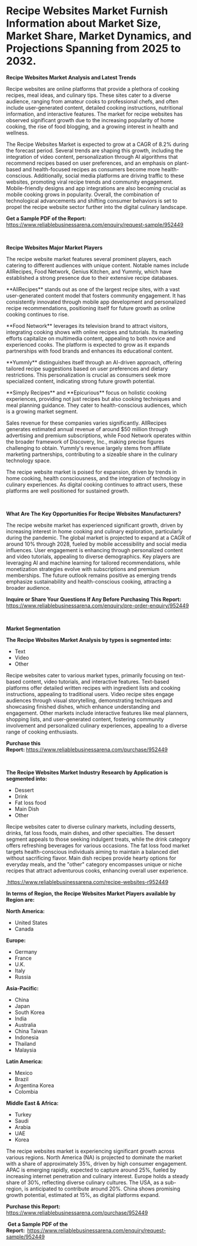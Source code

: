 <p><h1>Recipe Websites Market Furnish Information about Market Size, Market Share, Market Dynamics, and Projections Spanning from 2025 to 2032.</h1></p><p><strong>Recipe Websites Market Analysis and Latest Trends</strong></p>
<p><p>Recipe websites are online platforms that provide a plethora of cooking recipes, meal ideas, and culinary tips. These sites cater to a diverse audience, ranging from amateur cooks to professional chefs, and often include user-generated content, detailed cooking instructions, nutritional information, and interactive features. The market for recipe websites has observed significant growth due to the increasing popularity of home cooking, the rise of food blogging, and a growing interest in health and wellness.</p><p>The Recipe Websites Market is expected to grow at a CAGR of 8.2% during the forecast period. Several trends are shaping this growth, including the integration of video content, personalization through AI algorithms that recommend recipes based on user preferences, and an emphasis on plant-based and health-focused recipes as consumers become more health-conscious. Additionally, social media platforms are driving traffic to these websites, promoting viral recipe trends and community engagement. Mobile-friendly designs and app integrations are also becoming crucial as mobile cooking grows in popularity. Overall, the combination of technological advancements and shifting consumer behaviors is set to propel the recipe website sector further into the digital culinary landscape.</p></p>
<p><strong>Get a Sample PDF of the Report:&nbsp;</strong> <a href="https://www.reliablebusinessarena.com/enquiry/request-sample/952449?utm_campaign=2217&utm_medium=2&utm_source=Github&utm_content=ia&utm_term=17042025&utm_id=recipe-websites">https://www.reliablebusinessarena.com/enquiry/request-sample/952449</a></p>
<p>&nbsp;</p>
<p><strong>Recipe Websites Major Market Players</strong></p>
<p><p>The recipe website market features several prominent players, each catering to different audiences with unique content. Notable names include AllRecipes, Food Network, Genius Kitchen, and Yummly, which have established a strong presence due to their extensive recipe databases.</p><p>**AllRecipes** stands out as one of the largest recipe sites, with a vast user-generated content model that fosters community engagement. It has consistently innovated through mobile app development and personalized recipe recommendations, positioning itself for future growth as online cooking continues to rise.</p><p>**Food Network** leverages its television brand to attract visitors, integrating cooking shows with online recipes and tutorials. Its marketing efforts capitalize on multimedia content, appealing to both novice and experienced cooks. The platform is expected to grow as it expands partnerships with food brands and enhances its educational content.</p><p>**Yummly** distinguishes itself through an AI-driven approach, offering tailored recipe suggestions based on user preferences and dietary restrictions. This personalization is crucial as consumers seek more specialized content, indicating strong future growth potential.</p><p>**Simply Recipes** and **Epicurious** focus on holistic cooking experiences, providing not just recipes but also cooking techniques and meal planning guidance. They cater to health-conscious audiences, which is a growing market segment.</p><p>Sales revenue for these companies varies significantly. AllRecipes generates estimated annual revenue of around $50 million through advertising and premium subscriptions, while Food Network operates within the broader framework of Discovery, Inc., making precise figures challenging to obtain. Yummly's revenue largely stems from affiliate marketing partnerships, contributing to a sizeable share in the culinary technology space.</p><p>The recipe website market is poised for expansion, driven by trends in home cooking, health consciousness, and the integration of technology in culinary experiences. As digital cooking continues to attract users, these platforms are well positioned for sustained growth.</p></p>
<p>&nbsp;</p>
<p><strong>What Are The Key Opportunities For Recipe Websites Manufacturers?</strong></p>
<p><p>The recipe website market has experienced significant growth, driven by increasing interest in home cooking and culinary exploration, particularly during the pandemic. The global market is projected to expand at a CAGR of around 10% through 2028, fueled by mobile accessibility and social media influences. User engagement is enhancing through personalized content and video tutorials, appealing to diverse demographics. Key players are leveraging AI and machine learning for tailored recommendations, while monetization strategies evolve with subscriptions and premium memberships. The future outlook remains positive as emerging trends emphasize sustainability and health-conscious cooking, attracting a broader audience.</p></p>
<p><strong>Inquire or Share Your Questions If Any Before Purchasing This Report:</strong> <a href="https://www.reliablebusinessarena.com/enquiry/pre-order-enquiry/952449?utm_campaign=2217&utm_medium=2&utm_source=Github&utm_content=ia&utm_term=17042025&utm_id=recipe-websites">https://www.reliablebusinessarena.com/enquiry/pre-order-enquiry/952449</a></p>
<p>&nbsp;</p>
<p><strong>Market Segmentation</strong></p>
<p><strong>The Recipe Websites Market Analysis by types is segmented into:</strong></p>
<p><ul><li>Text</li><li>Video</li><li>Other</li></ul></p>
<p><p>Recipe websites cater to various market types, primarily focusing on text-based content, video tutorials, and interactive features. Text-based platforms offer detailed written recipes with ingredient lists and cooking instructions, appealing to traditional users. Video recipe sites engage audiences through visual storytelling, demonstrating techniques and showcasing finished dishes, which enhance understanding and engagement. Other markets include interactive features like meal planners, shopping lists, and user-generated content, fostering community involvement and personalized culinary experiences, appealing to a diverse range of cooking enthusiasts.</p></p>
<p><strong>Purchase this Report:&nbsp;</strong><a href="https://www.reliablebusinessarena.com/purchase/952449?utm_campaign=2217&utm_medium=2&utm_source=Github&utm_content=ia&utm_term=17042025&utm_id=recipe-websites">https://www.reliablebusinessarena.com/purchase/952449</a></p>
<p>&nbsp;</p>
<p><strong>The Recipe Websites Market Industry Research by Application is segmented into:</strong></p>
<p><ul><li>Dessert</li><li>Drink</li><li>Fat loss food</li><li>Main Dish</li><li>Other</li></ul></p>
<p><p>Recipe websites cater to diverse culinary markets, including desserts, drinks, fat loss foods, main dishes, and other specialties. The dessert segment appeals to those seeking indulgent treats, while the drink category offers refreshing beverages for various occasions. The fat loss food market targets health-conscious individuals aiming to maintain a balanced diet without sacrificing flavor. Main dish recipes provide hearty options for everyday meals, and the "other" category encompasses unique or niche recipes that attract adventurous cooks, enhancing overall user experience.</p></p>
<p><a href="https://www.reliablebusinessarena.com/recipe-websites-r952449?utm_campaign=2217&utm_medium=2&utm_source=Github&utm_content=ia&utm_term=17042025&utm_id=recipe-websites">&nbsp;https://www.reliablebusinessarena.com/recipe-websites-r952449</a></p>
<p><strong>In terms of Region, the Recipe Websites Market Players available by Region are:</strong></p>
<p>
    <p> <strong> North America: </strong>
        <ul>
            <li>United States</li>
            <li>Canada</li>
        </ul>
        </p> 
    <p> <strong> Europe: </strong>
        <ul>
            <li>Germany</li>
            <li>France</li>
            <li>U.K.</li>
            <li>Italy</li>
            <li>Russia</li>
        </ul>
        </p> 
    <p> <strong> Asia-Pacific: </strong>
        <ul>
            <li>China</li>
            <li>Japan</li>
            <li>South Korea</li>
            <li>India</li>
            <li>Australia</li>
            <li>China Taiwan</li>
            <li>Indonesia</li>
            <li>Thailand</li>
            <li>Malaysia</li>
        </ul>
        </p> 
    <p> <strong> Latin America: </strong>
        <ul>
            <li>Mexico</li>
            <li>Brazil</li>
            <li>Argentina Korea</li>
            <li>Colombia</li>
        </ul>
        </p> 
    <p> <strong> Middle East & Africa: </strong>
        <ul>
            <li>Turkey</li>
            <li>Saudi</li>
            <li>Arabia</li>
            <li>UAE</li>
            <li>Korea</li>
        </ul>
    </p>
    </p>
<p><p>The recipe websites market is experiencing significant growth across various regions. North America (NA) is projected to dominate the market with a share of approximately 35%, driven by high consumer engagement. APAC is emerging rapidly, expected to capture around 25%, fueled by increasing internet penetration and culinary interest. Europe holds a steady share of 30%, reflecting diverse culinary cultures. The USA, as a sub-region, is anticipated to contribute around 20%. China shows promising growth potential, estimated at 15%, as digital platforms expand.</p></p>
<p><strong>Purchase this Report: </strong><a href="https://www.reliablebusinessarena.com/purchase/952449?utm_campaign=2217&utm_medium=2&utm_source=Github&utm_content=ia&utm_term=17042025&utm_id=recipe-websites">https://www.reliablebusinessarena.com/purchase/952449</a></p>
<p>&nbsp;<strong>Get a Sample PDF of the Report:&nbsp;&nbsp;</strong><a href="https://www.reliablebusinessarena.com/enquiry/request-sample/952449?utm_campaign=2217&utm_medium=2&utm_source=Github&utm_content=ia&utm_term=17042025&utm_id=recipe-websites">https://www.reliablebusinessarena.com/enquiry/request-sample/952449</a></p>
<p><strong></strong></p>
<p><p></p><p></p><p></p></p>